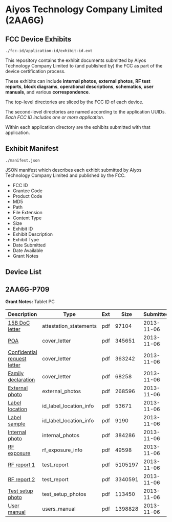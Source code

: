 # Aiyos Technology Company Limited (2AA6G)
## FCC Device Exhibits

```
./fcc-id/application-id/exhibit-id.ext
```

This repository contains the exhibit documents submitted by Aiyos Technology Company Limited to (and published by) the FCC as part of the device certification process.

These exhibits can include **internal photos**, **external photos**, **RF test reports**, **block diagrams**, **operational descriptions**, **schematics**, **user manuals**, and various **correspondence**.

The top-level directories are sliced by the FCC ID of each device.

The second-level directories are named according to the application UUIDs. *Each FCC ID includes one or more application.*

Within each application directory are the exhibits submitted with that application. 

## Exhibit Manifest

```
./manifest.json
```

JSON manifest which describes each exhibit submitted by Aiyos Technology Company Limited and published by the FCC.

- FCC ID
- Grantee Code
- Product Code
- MD5
- Path
- File Extension
- Content Type
- Size
- Exhibit ID
- Exhibit Description
- Exhibit Type
- Date Submitted
- Date Available
- Grant Notes

## Device List
## 2AA6G-P709
**Grant Notes:** Tablet PC

| Description | Type | Ext | Size | Submitted | Available |
| ----------- | ---- | --- | ---- | --------- | --------- |
| [15B DoC letter](2AA6G-P709/c7f0a8e6452ba32c4e139fff87a70a46/2112842.pdf) | attestation_statements | pdf | 97104 | 2013-11-06 | 2013-11-06 |
| [POA](2AA6G-P709/c7f0a8e6452ba32c4e139fff87a70a46/2112840.pdf) | cover_letter | pdf | 345651 | 2013-11-06 | 2013-11-06 |
| [Confidential request letter](2AA6G-P709/c7f0a8e6452ba32c4e139fff87a70a46/2112841.pdf) | cover_letter | pdf | 363242 | 2013-11-06 | 2013-11-06 |
| [Family declaration](2AA6G-P709/c7f0a8e6452ba32c4e139fff87a70a46/2112843.pdf) | cover_letter | pdf | 68258 | 2013-11-06 | 2013-11-06 |
| [External photo](2AA6G-P709/c7f0a8e6452ba32c4e139fff87a70a46/2112851.pdf) | external_photos | pdf | 268596 | 2013-11-06 | 2013-11-06 |
| [Label location](2AA6G-P709/c7f0a8e6452ba32c4e139fff87a70a46/2112853.pdf) | id_label_location_info | pdf | 53671 | 2013-11-06 | 2013-11-06 |
| [Label sample](2AA6G-P709/c7f0a8e6452ba32c4e139fff87a70a46/2112854.pdf) | id_label_location_info | pdf | 9190 | 2013-11-06 | 2013-11-06 |
| [Internal photo](2AA6G-P709/c7f0a8e6452ba32c4e139fff87a70a46/2112852.pdf) | internal_photos | pdf | 384286 | 2013-11-06 | 2013-11-06 |
| [RF exposure](2AA6G-P709/c7f0a8e6452ba32c4e139fff87a70a46/2112847.pdf) | rf_exposure_info | pdf | 49598 | 2013-11-06 | 2013-11-06 |
| [RF report 1](2AA6G-P709/c7f0a8e6452ba32c4e139fff87a70a46/2112848.pdf) | test_report | pdf | 5105197 | 2013-11-06 | 2013-11-06 |
| [RF report 2](2AA6G-P709/c7f0a8e6452ba32c4e139fff87a70a46/2112849.pdf) | test_report | pdf | 3340591 | 2013-11-06 | 2013-11-06 |
| [Test setup photo](2AA6G-P709/c7f0a8e6452ba32c4e139fff87a70a46/2112850.pdf) | test_setup_photos | pdf | 113450 | 2013-11-06 | 2013-11-06 |
| [User manual](2AA6G-P709/c7f0a8e6452ba32c4e139fff87a70a46/2112855.pdf) | users_manual | pdf | 1398828 | 2013-11-06 | 2013-11-06 |
